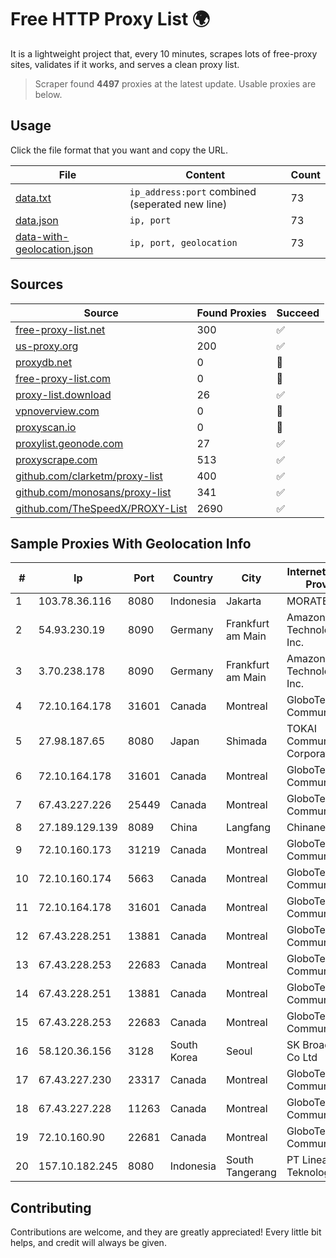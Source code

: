 
# Free HTTP Proxy List 🌍

It is a lightweight project that, every 10 minutes, scrapes lots of free-proxy sites, validates if it works, and serves a clean proxy list.


> Scraper found **4497** proxies at the latest update. Usable proxies are below.

## Usage

Click the file format that you want and copy the URL.


|File|Content|Count|
|----|-------|-----|
|[data.txt](https://raw.githubusercontent.com/themiralay/Proxy-List-World/master/data.txt)|`ip_address:port` combined (seperated new line)|73|
|[data.json](https://raw.githubusercontent.com/themiralay/Proxy-List-World/master/data.json)|`ip, port`|73|
|[data-with-geolocation.json](https://raw.githubusercontent.com/themiralay/Proxy-List-World/master/data-with-geolocation.json)|`ip, port, geolocation`|73|

## Sources

|Source|Found Proxies|Succeed|
|------|-------------|-------|
|[free-proxy-list.net](https://free-proxy-list.net)|300|✅|
|[us-proxy.org](https://www.us-proxy.org)|200|✅|
|[proxydb.net](http://proxydb.net)|0|🚫|
|[free-proxy-list.com](https://free-proxy-list.com/?page=&port=&type%5B%5D=http&type%5B%5D=https&up_time=0&search=Search)|0|🚫|
|[proxy-list.download](https://www.proxy-list.download/HTTP)|26|✅|
|[vpnoverview.com](https://vpnoverview.com/privacy/anonymous-browsing/free-proxy-servers)|0|🚫|
|[proxyscan.io](https://www.proxyscan.io)|0|🚫|
|[proxylist.geonode.com](https://proxylist.geonode.com/api/proxy-list?limit=300&page=1&sort_by=lastChecked&sort_type=desc&protocols=http,https)|27|✅|
|[proxyscrape.com](https://api.proxyscrape.com/v2/?request=displayproxies&protocol=http&timeout=10000&country=all&ssl=all&anonymity=all)|513|✅|
|[github.com/clarketm/proxy-list](https://raw.githubusercontent.com/clarketm/proxy-list/master/proxy-list-raw.txt)|400|✅|
|[github.com/monosans/proxy-list](https://raw.githubusercontent.com/monosans/proxy-list/main/proxies/http.txt)|341|✅|
|[github.com/TheSpeedX/PROXY-List](https://raw.githubusercontent.com/TheSpeedX/PROXY-List/master/http.txt)|2690|✅|


## Sample Proxies With Geolocation Info

|#|Ip|Port|Country|City|Internet Service Provider|
|-|--|----|-------|----|-------------------------|
|1|103.78.36.116|8080|Indonesia|Jakarta|MORATELINDO|
|2|54.93.230.19|8090|Germany|Frankfurt am Main|Amazon Technologies Inc.|
|3|3.70.238.178|8090|Germany|Frankfurt am Main|Amazon Technologies Inc.|
|4|72.10.164.178|31601|Canada|Montreal|GloboTech Communications|
|5|27.98.187.65|8080|Japan|Shimada|TOKAI Communications Corporation|
|6|72.10.164.178|31601|Canada|Montreal|GloboTech Communications|
|7|67.43.227.226|25449|Canada|Montreal|GloboTech Communications|
|8|27.189.129.139|8089|China|Langfang|Chinanet|
|9|72.10.160.173|31219|Canada|Montreal|GloboTech Communications|
|10|72.10.160.174|5663|Canada|Montreal|GloboTech Communications|
|11|72.10.164.178|31601|Canada|Montreal|GloboTech Communications|
|12|67.43.228.251|13881|Canada|Montreal|GloboTech Communications|
|13|67.43.228.253|22683|Canada|Montreal|GloboTech Communications|
|14|67.43.228.251|13881|Canada|Montreal|GloboTech Communications|
|15|67.43.228.253|22683|Canada|Montreal|GloboTech Communications|
|16|58.120.36.156|3128|South Korea|Seoul|SK Broadband Co Ltd|
|17|67.43.227.230|23317|Canada|Montreal|GloboTech Communications|
|18|67.43.227.228|11263|Canada|Montreal|GloboTech Communications|
|19|72.10.160.90|22681|Canada|Montreal|GloboTech Communications|
|20|157.10.182.245|8080|Indonesia|South Tangerang|PT Linea Global Teknologi|



## Contributing

Contributions are welcome, and they are greatly appreciated! Every
little bit helps, and credit will always be given.

